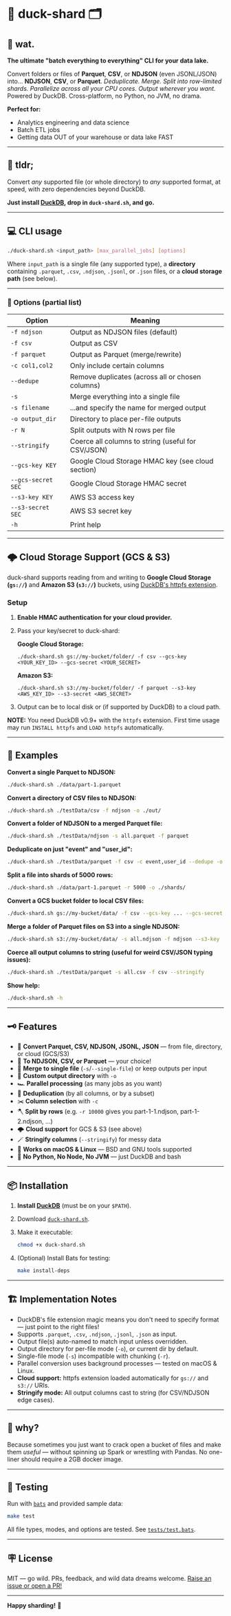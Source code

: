 # 🦆 duck-shard 🗂️

## 🤨 wat.

**The ultimate "batch everything to everything" CLI for your data lake.**

Convert folders or files of **Parquet**, **CSV**, or **NDJSON** (even JSONL/JSON) into...
**NDJSON**, **CSV**, or **Parquet**.
*Deduplicate. Merge. Split into row-limited shards. Parallelize across all your CPU cores. Output wherever you want.*
Powered by DuckDB. Cross-platform, no Python, no JVM, no drama.

**Perfect for:**

* Analytics engineering and data science
* Batch ETL jobs
* Getting data OUT of your warehouse or data lake FAST

---

## 👔 tldr;

Convert *any* supported file (or whole directory) to *any* supported format, at speed, with zero dependencies beyond DuckDB.

**Just install [DuckDB](https://duckdb.org/), drop in `duck-shard.sh`, and go.**

---

## 💻 CLI usage

```bash
./duck-shard.sh <input_path> [max_parallel_jobs] [options]
```

Where `input_path` is a single file (any supported type), a **directory** containing
`.parquet`, `.csv`, `.ndjson`, `.jsonl`, or `.json` files, or a **cloud storage path** (see below).

---

### 🔧 Options (partial list)

| Option             | Meaning                                            |
| ------------------ | -------------------------------------------------- |
| `-f ndjson`        | Output as NDJSON files (default)                   |
| `-f csv`           | Output as CSV                                      |
| `-f parquet`       | Output as Parquet (merge/rewrite)                  |
| `-c col1,col2`     | Only include certain columns                       |
| `--dedupe`         | Remove duplicates (across all or chosen columns)   |
| `-s`               | Merge everything into a single file                |
| `-s filename`      | ...and specify the name for merged output          |
| `-o output_dir`    | Directory to place per-file outputs                |
| `-r N`             | Split outputs with N rows per file                 |
| `--stringify`      | Coerce all columns to string (useful for CSV/JSON) |
| `--gcs-key KEY`    | Google Cloud Storage HMAC key (see cloud section)  |
| `--gcs-secret SEC` | Google Cloud Storage HMAC secret                   |
| `--s3-key KEY`     | AWS S3 access key                                  |
| `--s3-secret SEC`  | AWS S3 secret key                                  |
| `-h`               | Print help                                         |

---

## 🌩️ Cloud Storage Support (GCS & S3)

duck-shard supports reading from and writing to **Google Cloud Storage (`gs://`)** and **Amazon S3 (`s3://`)** buckets, using [DuckDB's httpfs extension](https://duckdb.org/docs/extensions/httpfs.html).

### **Setup**

1. **Enable HMAC authentication for your cloud provider.**

2. Pass your key/secret to duck-shard:

   **Google Cloud Storage:**

   ```
   ./duck-shard.sh gs://my-bucket/folder/ -f csv --gcs-key <YOUR_KEY_ID> --gcs-secret <YOUR_SECRET>
   ```

   **Amazon S3:**

   ```
   ./duck-shard.sh s3://my-bucket/folder/ -f parquet --s3-key <AWS_KEY_ID> --s3-secret <AWS_SECRET>
   ```

3. Output can be to local disk or (if supported by DuckDB) to a cloud path.

**NOTE:** You need DuckDB v0.9+ with the `httpfs` extension. First time usage may run `INSTALL httpfs` and `LOAD httpfs` automatically.

---

## 🚀 Examples

**Convert a single Parquet to NDJSON:**

```bash
./duck-shard.sh ./data/part-1.parquet
```

**Convert a directory of CSV files to NDJSON:**

```bash
./duck-shard.sh ./testData/csv -f ndjson -o ./out/
```

**Convert a folder of NDJSON to a merged Parquet file:**

```bash
./duck-shard.sh ./testData/ndjson -s all.parquet -f parquet
```

**Deduplicate on just "event" and "user\_id":**

```bash
./duck-shard.sh ./testData/parquet -f csv -c event,user_id --dedupe -o ./deduped
```

**Split a file into shards of 5000 rows:**

```bash
./duck-shard.sh ./data/part-1.parquet -r 5000 -o ./shards/
```

**Convert a GCS bucket folder to local CSV files:**

```bash
./duck-shard.sh gs://my-bucket/data/ -f csv --gcs-key ... --gcs-secret ... -o ./out/
```

**Merge a folder of Parquet files on S3 into a single NDJSON:**

```bash
./duck-shard.sh s3://my-bucket/data/ -s all.ndjson -f ndjson --s3-key ... --s3-secret ...
```

**Coerce all output columns to string (useful for weird CSV/JSON typing issues):**

```bash
./duck-shard.sh ./testData/parquet -s all.csv -f csv --stringify
```

**Show help:**

```bash
./duck-shard.sh -h
```

---

## 🗝 Features

* 🚀 **Convert Parquet, CSV, NDJSON, JSONL, JSON** — from file, directory, or cloud (GCS/S3)
* 🔄 **To NDJSON, CSV, or Parquet** — your choice!
* 🧩 **Merge to single file** (`-s`/`--single-file`) or keep outputs per input
* 💾 **Custom output directory** with `-o`
* 🏎 **Parallel processing** (as many jobs as you want)
* 🦄 **Deduplication** (by all columns, or by a subset)
* ✂️ **Column selection** with `-c`
* 🪓 **Split by rows** (e.g. `-r 10000` gives you part-1-1.ndjson, part-1-2.ndjson, ...)
* 🌩️ **Cloud support** for GCS & S3 (see above)
* 🪄 **Stringify columns** (`--stringify`) for messy data
* 🦾 **Works on macOS & Linux** — BSD and GNU tools supported
* 🦆 **No Python, No Node, No JVM** — just DuckDB and bash

---

## 📦 Installation

1. **Install [DuckDB](https://duckdb.org/docs/installation/)** (must be on your `$PATH`).
2. Download [`duck-shard.sh`](./duck-shard.sh).
3. Make it executable:

   ```bash
   chmod +x duck-shard.sh
   ```
4. (Optional) Install Bats for testing:

   ```bash
   make install-deps
   ```

---

## 🏗️ Implementation Notes

* DuckDB's file extension magic means you don't need to specify format — just point to the right files!
* Supports `.parquet`, `.csv`, `.ndjson`, `.jsonl`, `.json` as input.
* Output file(s) auto-named to match input unless overridden.
* Output directory for per-file mode (`-o`), or current dir by default.
* Single-file mode (`-s`) incompatible with chunking (`-r`).
* Parallel conversion uses background processes — tested on macOS & Linux.
* **Cloud support:** httpfs extension loaded automatically for `gs://` and `s3://` URIs.
* **Stringify mode:** All output columns cast to string (for CSV/NDJSON edge cases).

---

## 🤷 why?

Because sometimes you just want to crack open a bucket of files and make them *useful* — without spinning up Spark or wrestling with Pandas. No one-liner should require a 2GB docker image.

---

## 🧪 Testing

Run with [`bats`](https://github.com/bats-core/bats-core) and provided sample data:

```bash
make test
```

All file types, modes, and options are tested. See [`tests/test.bats`](./tests/test.bats).

---

## 🪧 License

MIT — go wild. PRs, feedback, and wild data dreams welcome.
[Raise an issue or open a PR!](https://github.com/ak--47/duck-shard/issues)

---

**Happy sharding!** 🦆
